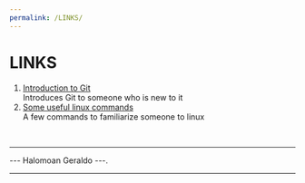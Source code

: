 ```yaml
---
permalink: /LINKS/
---
```


# LINKS

1. [Introduction to Git](https://www.youtube.com/watch?v=USjZcfj8yxE)<br>
Introduces Git to someone who is new to it
3. [Some useful linux commands](https://www.tutorialspoint.com/unix_commands/index.htm)<br>
A few commands to familiarize someone to linux


<br>
<hr>
 --- Halomoan Geraldo ---.
<hr>
<br>
